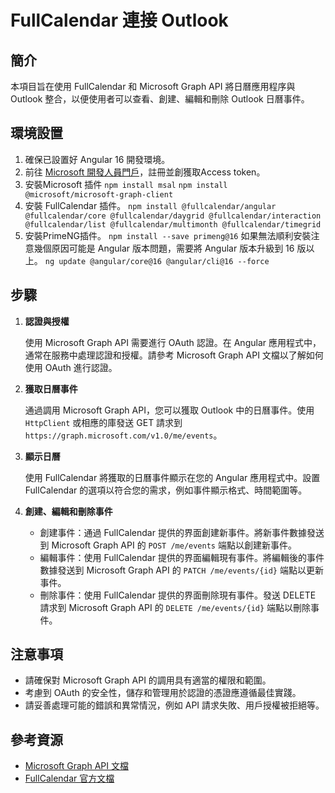 # FullCalendar 連接 Outlook
## 簡介
本項目旨在使用 FullCalendar 和 Microsoft Graph API 將日曆應用程序與 Outlook 整合，以便使用者可以查看、創建、編輯和刪除 Outlook 日曆事件。
## 環境設置
1.  確保已設置好 Angular 16 開發環境。
2.  前往 [Microsoft 開發人員門戶](https://developer.microsoft.com/en-us/graph/graph-explorer)，註冊並創獲取Access token。
3. 安裝Microsoft 插件
`npm install msal`
`npm install @microsoft/microsoft-graph-client`
4.  安裝 FullCalendar 插件。
`npm install @fullcalendar/angular @fullcalendar/core @fullcalendar/daygrid @fullcalendar/interaction @fullcalendar/list @fullcalendar/multimonth @fullcalendar/timegrid`
5.  安裝PrimeNG插件。
`npm install --save primeng@16`
如果無法順利安裝注意幾個原因可能是 Angular 版本問題，需要將 Angular 版本升級到 16 版以上。
`ng update @angular/core@16 @angular/cli@16 --force`
## 步驟

1.  **認證與授權**
    
    使用 Microsoft Graph API 需要進行 OAuth 認證。在 Angular 應用程式中，通常在服務中處理認證和授權。請參考 Microsoft Graph API 文檔以了解如何使用 OAuth 進行認證。
    
2.  **獲取日曆事件**
    
    通過調用 Microsoft Graph API，您可以獲取 Outlook 中的日曆事件。使用 `HttpClient` 或相應的庫發送 GET 請求到 `https://graph.microsoft.com/v1.0/me/events`。
    
3.  **顯示日曆**
    
    使用 FullCalendar 將獲取的日曆事件顯示在您的 Angular 應用程式中。設置 FullCalendar 的選項以符合您的需求，例如事件顯示格式、時間範圍等。
    
4.  **創建、編輯和刪除事件**
    
    -   創建事件：通過 FullCalendar 提供的界面創建新事件。將新事件數據發送到 Microsoft Graph API 的 `POST /me/events` 端點以創建新事件。
    -   編輯事件：使用 FullCalendar 提供的界面編輯現有事件。將編輯後的事件數據發送到 Microsoft Graph API 的 `PATCH /me/events/{id}` 端點以更新事件。
    -   刪除事件：使用 FullCalendar 提供的界面刪除現有事件。發送 DELETE 請求到 Microsoft Graph API 的 `DELETE /me/events/{id}` 端點以刪除事件。

## 注意事項

-   請確保對 Microsoft Graph API 的調用具有適當的權限和範圍。
-   考慮到 OAuth 的安全性，儲存和管理用於認證的憑證應遵循最佳實踐。
-   請妥善處理可能的錯誤和異常情況，例如 API 請求失敗、用戶授權被拒絕等。

## 參考資源

-   [Microsoft Graph API 文檔](https://docs.microsoft.com/zh-tw/graph/)
-   [FullCalendar 官方文檔](https://fullcalendar.io/docs)